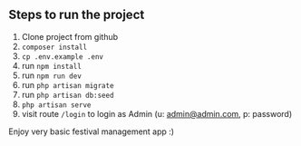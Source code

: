 ## Steps to run the project

1. Clone project from github
2. `composer install`
3. `cp .env.example .env`
4. run `npm install`
5. run `npm run dev`
6. run `php artisan migrate`
7. run `php artisan db:seed`
8. `php artisan serve`
9. visit route `/login` to login as Admin (u: admin@admin.com, p: password)

Enjoy very basic festival management app :)

